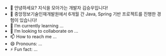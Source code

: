 - 👋 안녕하세요? 지식을 모아가는 개발자 김승우입니다!
- 👀 중앙정보기술인재개발원에서 6개월 간 Java, Spring 기반 프로젝트를 진행한 경험이 있습니다!
- 🌱 I’m currently learning ...
- 💞️ I’m looking to collaborate on ...
- 📫 How to reach me ...
- 😄 Pronouns: ...
- ⚡ Fun fact: ...

<!---
DungBeetle0618/DungBeetle0618 is a ✨ special ✨ repository because its `README.md` (this file) appears on your GitHub profile.
You can click the Preview link to take a look at your changes.
--->
